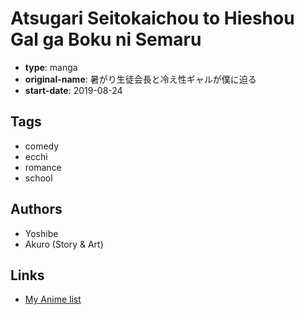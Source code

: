 # Atsugari Seitokaichou to Hieshou Gal ga Boku ni Semaru

-   **type**: manga
-   **original-name**: 暑がり生徒会長と冷え性ギャルが僕に迫る
-   **start-date**: 2019-08-24

## Tags

-   comedy
-   ecchi
-   romance
-   school

## Authors

-   Yoshibe
-   Akuro (Story & Art)

## Links

-   [My Anime list](https://myanimelist.net/manga/128531/Atsugari_Seitokaichou_to_Hieshou_Gal_ga_Boku_ni_Semaru)
